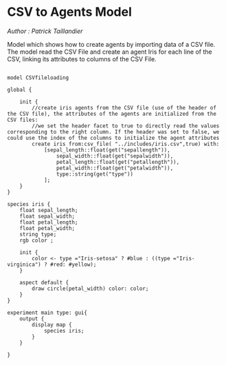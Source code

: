 [//]: # (keyword|operator_csv_file)
[//]: # (keyword|operator_get)
[//]: # (keyword|concept_CSV)
[//]: # (keyword|concept_ImportFiles)
# CSV to Agents Model


_Author :  Patrick Taillandier_

Model which shows how to create agents by importing data of a CSV file. The model read the CSV File and create an agent Iris for each line of the CSV, linking its attributes to columns of the CSV File. 


```

model CSVfileloading

global {
	
	init {
		//create iris agents from the CSV file (use of the header of the CSV file), the attributes of the agents are initialized from the CSV files: 
		//we set the header facet to true to directly read the values corresponding to the right column. If the header was set to false, we could use the index of the columns to initialize the agent attributes
		create iris from:csv_file( "../includes/iris.csv",true) with:
			[sepal_length::float(get("sepallength")), 
				sepal_width::float(get("sepalwidth")), 
				petal_length::float(get("petallength")),
				petal_width::float(get("petalwidth")), 
				type::string(get("type"))
			];	
	}
}

species iris {
	float sepal_length;
	float sepal_width;
	float petal_length;
	float petal_width;
	string type;
	rgb color ;
	
	init {
		color <- type ="Iris-setosa" ? #blue : ((type ="Iris-virginica") ? #red: #yellow);
	}
	
	aspect default {
		draw circle(petal_width) color: color; 
	}
}

experiment main type: gui{
	output {
		display map {
			species iris;
		}
	}
	
}
```
